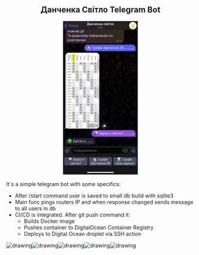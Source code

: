 <h2 align="center">Данченка Світло Telegram Bot</h2>

<p align="center">
<img src="screen.jpg" alt="drawing" width="200"/>
</p>

It`s a simple telegram bot with some specifics:
- After /start command user is saved to small db build with sqlite3
- Main func pings routers IP and when response changed sends message to all users in db
- CI/CD is integrated. After git push command it:
  * Builds Docker image
  * Pushes container to DigitalOcean Container Registry
  * Deploys to Digital Ocean droplet via SSH action

    
   
<img src="https://upload.wikimedia.org/wikipedia/commons/thumb/c/c3/Python-logo-notext.svg/800px-Python-logo-notext.svg.png" alt="drawing" width="90"/><img src="https://d1.awsstatic.com/acs/characters/Logos/Docker-Logo_Horizontel_279x131.b8a5c41e56b77706656d61080f6a0217a3ba356d.png" alt="drawing" width="200"/><img src="https://miro.medium.com/max/828/0*DXbRQtXOJYHMmJiR" alt="drawing" width="120"/><img src="https://upload.wikimedia.org/wikipedia/commons/thumb/f/ff/DigitalOcean_logo.svg/1200px-DigitalOcean_logo.svg.png" alt="drawing" width="120"/><img src="https://upload.wikimedia.org/wikipedia/commons/thumb/8/83/Telegram_2019_Logo.svg/1200px-Telegram_2019_Logo.svg.png" alt="drawing" width="110"/>
